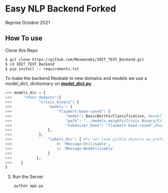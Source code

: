 # Easy NLP Backend Forked

Reprise Octobre 2021

## How To use

Clone this Repo

```bash
$ git clone https://github.com/Moumeneb1/IRIT_TEXT_Backend.git
$ cd IRIT_TEXT_Backend
$ pip install -r requirements.txt
```

To make the backend flexibale to new domains and models we use a model_dict, dictionnary on [**model_dict.py**](./model_dict.py)

```python
>>> models_dic = {
>>>     "<Your domain>":{
>>>            "crisis_binary": {
>>>                'models': {
>>>                    "flaubert-base-cased": {
>>>                        "model": BasicBertForClassification, #model
>>>                        "path": "../models_weights/Crisis Binary/Crisis_Binary_flaubert_base.pth"#path
>>>                        "tokenizer_base": "flaubert-base-cased",#base tokenizer
>>>                },
>>>            },
>>>                "labels_dic": { #To not load pickle objects we prefered filling them manually
>>>                    0: 'Message-Utilisable',
>>>                    1: 'Message-NonUtilisable'
>>>                }
>>>           },
>>>    }
}

```

3. Run the Server

```bash
    python app.py
```
